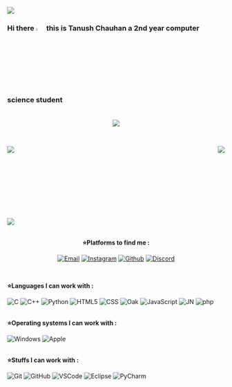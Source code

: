 ![](https://komarev.com/ghpvc/?username=tanush122003&color=32CD32)
### Hi there <img src="https://media.giphy.com/media/hvRJCLFzcasrR4ia7z/giphy.gif" width="4%"> this is Tanush Chauhan a 2nd year computer science student<br><br>
<p align="center"><a href="https://github.com/ryo-ma/github-profile-trophy"><img src="https://github-profile-trophy.vercel.app/?username=tanush122003&theme=onedark" /></a></p><br>

<p>&nbsp;<img src="https://github-readme-stats.vercel.app/api?username=tanush122003&&show_icons=true&title_color=2D93AD&icon_color=DBD56E&text_color=88AB75&bg_color=0a0c10" img align="left">
<img src="https://github-readme-stats.vercel.app/api/top-langs/?username=tanush122003&show_icons=true&title_color=2D93AD&icon_color=DBD56E&text_color=88AB75&bg_color=0a0c10" img align="right"></p>
<br><br><br><br><br><br><br><br><img align="center" img src="https://github-readme-streak-stats.herokuapp.com/?user=tanush122003&theme=neon-dark" />


<!--
**tanush122003/tanush122003** is a ✨ _special_ ✨ repository because its `README.md` (this file) appears on your GitHub profile.

Here are some ideas to get you started:

- 🔭 I’m currently working on ...
- 🌱 I’m currently learning ...
- 👯 I’m looking to collaborate on ...
- 🤔 I’m looking for help with ...
- 💬 Ask me about ...
- 📫 How to reach me: ...
- 😄 Pronouns: ...
- ⚡ Fun fact: ...
-->
<center>
<br>
 
**⭐Platforms to find me :**
 
[![Email](https://img.shields.io/badge/-EMAIL-ff0000?style=for-the-badge&logo=gmail&logoColor=white)](mailto:tanushchauhan67@gmail.com?subject=[GitHub])
[![Instagram](https://img.shields.io/badge/instagram-864879.svg?style=for-the-badge&logo=instagram&logoColor=white)](https://www.instagram.com/tanushchauhan_1206)
[![Github](https://img.shields.io/badge/github-202020.svg?style=for-the-badge&logo=github)](https://www.github.com/tanush122003)
[![Discord](https://img.shields.io/badge/discord-7289da.svg?style=for-the-badge&logo=discord&logoColor=white)](https://discord.com/channels/Miyuki#3189)

 
</center>
<br>

**⭐Languages I can work with :**

![C](https://img.shields.io/badge/-C-000000?style=flat&logo=C)
![C++](https://img.shields.io/badge/C++-000000?for-the-badge&logo=c%2B%2B&logoColor=%2300599C)
![Python](https://img.shields.io/badge/-Python-000000?style=flat&logo=python)
![HTML5](https://img.shields.io/badge/-HTML5-000?&logo=html5)
![CSS](https://img.shields.io/badge/-CSS-000?&logo=css3&logoColor=1572B6)
![Oak](https://img.shields.io/badge/-Java-000000?&logo=java)
![JavaScript](https://img.shields.io/badge/-JavaScript-000000?&logo=javascript)
![JN](https://img.shields.io/badge/-Jupyter_Notebook-000?&logo=jupyter)
![php](https://img.shields.io/badge/-PHP-000?&logo=PHP)
<br>
<br>

**⭐Operating systems I can work with :**

![Windows](https://img.shields.io/badge/Windows-000000?badge&logo=windows&logoColor=0078D6)
![Apple](https://img.shields.io/badge/Apple-000000.svg?adge&logo=apple&logoColor=white)
<br>
<br>
 
**⭐Stuffs I can work with :**
 
![Git](https://img.shields.io/badge/-Git-000?&logo=git)
![GitHub](https://img.shields.io/badge/-GitHub-000000?&logo=github)
![VSCode](https://img.shields.io/badge/-VSCode-000?&logo=Visual%20Studio%20Code&logoColor=007ACC)
![Eclipse](https://img.shields.io/badge/Eclipse-000000?for-the-badge&logo=Eclipse&logoColor=FE7A16)
![PyCharm](https://img.shields.io/badge/PyCharm-000000?for-the-badge&logo=pycharm&logoColor=black&color=black&labelColor=green)
<br>
<br>

